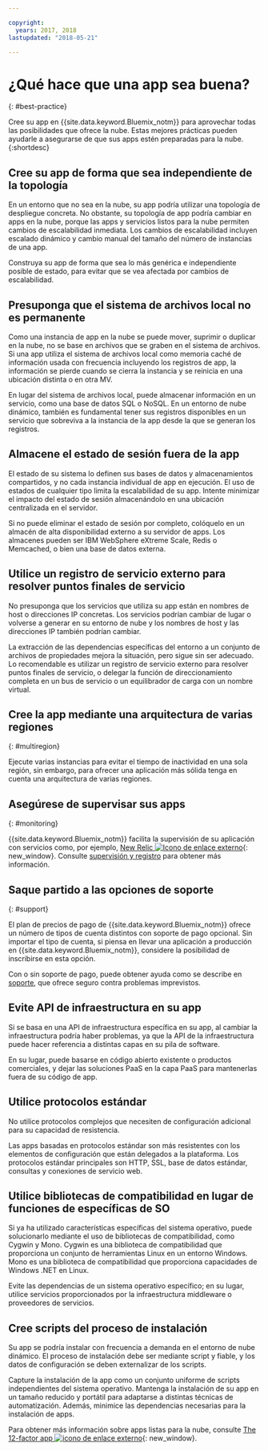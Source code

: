 ```yaml
---

copyright:
  years: 2017, 2018
lastupdated: "2018-05-21"

---
```


# ¿Qué hace que una app sea buena?
{: #best-practice}

Cree su app en {{site.data.keyword.Bluemix_notm}} para aprovechar todas las posibilidades que ofrece la nube. Estas mejores prácticas pueden ayudarle a asegurarse de que sus apps estén preparadas para la nube.
{:shortdesc}

## Cree su app de forma que sea independiente de la topología

En un entorno que no sea en la nube, su app podría utilizar una topología de despliegue concreta. No obstante, su topología de app podría cambiar en apps en la nube,
porque las apps y servicios listos para la nube permiten cambios de escalabilidad
inmediata. Los cambios de escalabilidad incluyen escalado dinámico y cambio manual del tamaño del
número de instancias de una app.

Construya su app de forma que sea lo más
genérica e independiente posible de estado, para evitar que se vea afectada por cambios
de escalabilidad.

## Presuponga que el sistema de archivos local no es permanente

Como una instancia de app en la nube se puede mover, suprimir o duplicar en la nube, no se base en archivos que se graben en el sistema de archivos. Si una app
utiliza el sistema de archivos local como memoria caché de
información usada con frecuencia incluyendo los registros de app, la
información se pierde cuando se cierra la instancia y se reinicia en una ubicación
distinta o en otra MV.

En lugar del sistema de archivos local, puede almacenar
información en un servicio, como una base de datos SQL o NoSQL. En un entorno de nube dinámico, también es fundamental tener sus registros
disponibles en un servicio que sobreviva a la instancia de la app
desde la que se generan los registros.

## Almacene el estado de sesión fuera de la app

El estado de
su sistema lo definen sus bases de datos y almacenamientos compartidos,
y no cada instancia individual de app en ejecución. El uso de
estados de cualquier tipo limita la escalabilidad de su app. Intente
minimizar el impacto del estado de sesión almacenándolo en una ubicación
centralizada en el servidor.

Si no puede eliminar el estado de sesión
por completo, colóquelo en un almacén de alta disponibilidad externo a
su servidor de apps. Los almacenes pueden ser IBM WebSphere eXtreme Scale, Redis o Memcached, o bien una base de datos externa.

## Utilice un registro de servicio externo para resolver puntos finales de servicio

No presuponga que los servicios que utiliza su app están en nombres de host o direcciones IP concretas. Los servicios podrían cambiar de lugar o volverse a generar en su entorno de nube y los nombres de host y las direcciones IP también podrían cambiar.

La extracción de las dependencias específicas del entorno a un conjunto de archivos de propiedades mejora la situación, pero sigue sin ser adecuado. Lo recomendable es utilizar un registro de servicio externo para resolver
puntos finales de servicio, o delegar la función de direccionamiento completa
en un bus de servicio o un equilibrador de carga con un nombre virtual.

## Cree la app mediante una arquitectura de varias regiones
{: #multiregion}

Ejecute varias instancias para evitar el tiempo de inactividad en una sola región, sin embargo, para ofrecer una aplicación más sólida tenga en cuenta una arquitectura de varias regiones.

## Asegúrese de supervisar sus apps
{: #monitoring}

{{site.data.keyword.Bluemix_notm}} facilita la supervisión de su aplicación con servicios como, por ejemplo, [New Relic ![Icono de enlace externo](../icons/launch-glyph.svg)](http://newrelic.com/){: new_window}. Consulte [supervisión y registro](../monitor_log/logging.html#logging) para obtener más información.

## Saque partido a las opciones de soporte
{: #support}

El plan de precios de pago de {{site.data.keyword.Bluemix_notm}} ofrece un número de tipos de cuenta distintos con soporte de pago opcional. Sin importar el tipo de cuenta, si piensa en llevar una aplicación a producción en {{site.data.keyword.Bluemix_notm}}, considere la posibilidad de inscribirse en esta opción.

Con o sin soporte de pago, puede obtener ayuda como se describe en [soporte](../get-support/howtogetsupport.html), que ofrece seguro contra problemas imprevistos.

## Evite API de infraestructura en su app

Si se basa
en una API de infraestructura específica en su app, al cambiar
la infraestructura podría haber problemas, ya que la API de la infraestructura
puede hacer referencia a distintas capas en su pila de software.

En su lugar,
puede basarse en código abierto existente o productos comerciales, y dejar
las soluciones PaaS en la capa PaaS para mantenerlas fuera de su código de
app.

## Utilice protocolos estándar

No utilice protocolos complejos que necesiten de configuración adicional para su capacidad de resistencia.

Las apps basadas en protocolos estándar son más resistentes con los elementos de configuración que están delegados a la plataforma. Los protocolos estándar principales son HTTP, SSL,
base de datos estándar, consultas y conexiones de servicio web.

## Utilice bibliotecas de compatibilidad en lugar de funciones de específicas de SO

Si ya
ha utilizado características específicas del sistema operativo, puede
solucionarlo mediante el uso de bibliotecas de compatibilidad, como
Cygwin y Mono. Cygwin es una biblioteca de compatibilidad que proporciona un conjunto de herramientas Linux en un entorno Windows. Mono es una biblioteca de compatibilidad que proporciona capacidades de Windows .NET en Linux.

Evite las dependencias
de un sistema operativo específico; en su lugar, utilice servicios proporcionados
por la infraestructura middleware o proveedores de servicios.

## Cree scripts del proceso de instalación

Su app se podría instalar con frecuencia a demanda en el entorno de nube dinámico. El proceso de instalación debe ser mediante script y fiable, y los datos
de configuración se deben externalizar de los scripts.

Capture la instalación de la app como un conjunto uniforme de scripts independientes del sistema operativo. Mantenga la instalación de su app en un tamaño reducido y portátil para adaptarse a distintas técnicas de automatización. Además, minimice las dependencias necesarias para la instalación
de apps.

Para obtener más información sobre apps listas para la nube, consulte [The 12-factor app ![icono de enlace externo](../icons/launch-glyph.svg)](http://12factor.net/){: new_window}.


